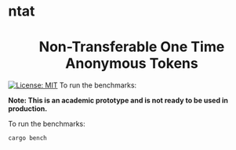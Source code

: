 # ntat
<h1 align="center"> Non-Transferable One Time Anonymous Tokens </h1>

[![License: MIT](https://img.shields.io/badge/License-MIT-yellow.svg)](https://opensource.org/licenses/MIT)
To run the benchmarks:


**Note: This is an academic prototype and is not ready to be used in production.**

To run the benchmarks:

```
cargo bench
```
